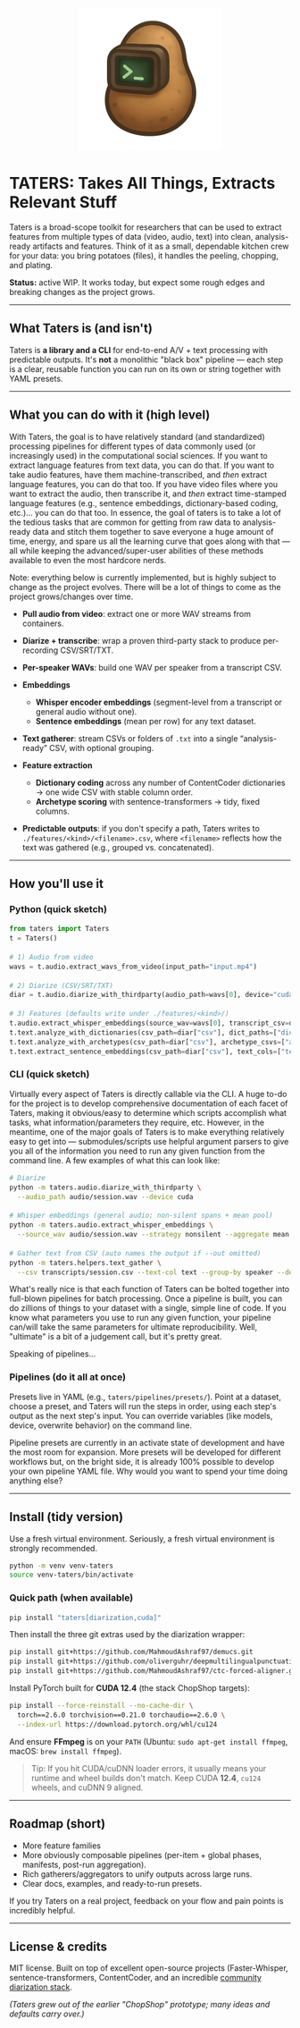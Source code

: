<p align="center">
  <img src="https://github.com/ryanboyd/taters/blob/main/img/taters-small.png?raw=true" alt="Taters!"/>
</p>


# **TATERS**: Takes All Things, Extracts Relevant Stuff

Taters is a broad-scope toolkit for researchers that can be used to extract features from multiple types of data (video, audio, text) into clean, analysis-ready artifacts and features. Think of it as a small, dependable kitchen crew for your data: you bring potatoes (files), it handles the peeling, chopping, and plating.

**Status:** active WIP. It works today, but expect some rough edges and breaking changes as the project grows.

---

## What Taters is (and isn't)

Taters is **a library and a CLI** for end-to-end A/V + text processing with predictable outputs. It's **not** a monolithic "black box" pipeline — each step is a clear, reusable function you can run on its own or string together with YAML presets.

---

## What you can do with it (high level)

With Taters, the goal is to have relatively standard (and standardized) processing pipelines for different types of data commonly used (or increasingly used) in the computational social sciences. If you want to extract language features from text data, you can do that. If you want to take audio features, have them machine-transcribed, and *then* extract language features, you can do that too. If you have video files where you want to extract the audio, then transcribe it, and *then* extract time-stamped language features (e.g., sentence embeddings, dictionary-based coding, etc.)... you can do that too. In essence, the goal of taters is to take a lot of the tedious tasks that are common for getting from raw data to analysis-ready data and stitch them together to save everyone a huge amount of time, energy, and spare us all the learning curve that goes along with that — all while keeping the advanced/super-user abilities of these methods available to even the most hardcore nerds.

Note: everything below is currently implemented, but is highly subject to change as the project evolves. There will be a lot of things to come as the project grows/changes over time.

* **Pull audio from video**: extract one or more WAV streams from containers.
* **Diarize + transcribe**: wrap a proven third-party stack to produce per-recording CSV/SRT/TXT.
* **Per-speaker WAVs**: build one WAV per speaker from a transcript CSV.
* **Embeddings**

  * **Whisper encoder embeddings** (segment-level from a transcript or general audio without one).
  * **Sentence embeddings** (mean per row) for any text dataset.
* **Text gatherer**: stream CSVs or folders of `.txt` into a single “analysis-ready” CSV, with optional grouping.
* **Feature extraction**

  * **Dictionary coding** across any number of ContentCoder dictionaries → one wide CSV with stable column order.
  * **Archetype scoring** with sentence-transformers → tidy, fixed columns.
* **Predictable outputs**: if you don't specify a path, Taters writes to `./features/<kind>/<filename>.csv`, where `<filename>` reflects how the text was gathered (e.g., grouped vs. concatenated).

---

## How you'll use it

### Python (quick sketch)

```python
from taters import Taters
t = Taters()

# 1) Audio from video
wavs = t.audio.extract_wavs_from_video(input_path="input.mp4")

# 2) Diarize (CSV/SRT/TXT)
diar = t.audio.diarize_with_thirdparty(audio_path=wavs[0], device="cuda")

# 3) Features (defaults write under ./features/<kind>/)
t.audio.extract_whisper_embeddings(source_wav=wavs[0], transcript_csv=diar["csv"])
t.text.analyze_with_dictionaries(csv_path=diar["csv"], dict_paths=["dicts/LIWC-22.dicx"])
t.text.analyze_with_archetypes(csv_path=diar["csv"], archetype_csvs=["archetypes/Resilience.csv"])
t.text.extract_sentence_embeddings(csv_path=diar["csv"], text_cols=["text"], id_cols=["speaker"], group_by=["speaker"])
```

### CLI (quick sketch)

Virtually every aspect of Taters is directly callable via the CLI. A huge to-do for the project is to develop comprehensive documentation of each facet of Taters, making it obvious/easy to determine which scripts accomplish what tasks, what information/parameters they require, etc. However, in the meantime, one of the major goals of Taters is to make everything relatively easy to get into — submodules/scripts use helpful argument parsers to give you all of the information you need to run any given function from the command line. A few examples of what this can look like:

```bash
# Diarize
python -m taters.audio.diarize_with_thirdparty \
  --audio_path audio/session.wav --device cuda

# Whisper embeddings (general audio; non-silent spans + mean pool)
python -m taters.audio.extract_whisper_embeddings \
  --source_wav audio/session.wav --strategy nonsilent --aggregate mean

# Gather text from CSV (auto names the output if --out omitted)
python -m taters.helpers.text_gather \
  --csv transcripts/session.csv --text-col text --group-by speaker --delimiter ,
```

What's really nice is that each function of Taters can be bolted together into full-blown pipelines for batch processing. Once a pipeline is built, you can do zillions of things to your dataset with a single, simple line of code. If you know what parameters you use to run any given function, your pipeline can/will take the same parameters for ultimate reproducibility. Well, "ultimate" is a bit of a judgement call, but it's pretty great.

Speaking of pipelines...

### Pipelines (do it all at once)

Presets live in YAML (e.g., `taters/pipelines/presets/`). Point at a dataset, choose a preset, and Taters will run the steps in order, using each step's output as the next step's input. You can override variables (like models, device, overwrite behavior) on the command line.

Pipeline presets are currently in an activate state of development and have the most room for expansion. More presets will be developed for different workflows but, on the bright side, it is already 100% possible to develop your own pipeline YAML file. Why would you want to spend your time doing anything else?

---

## Install (tidy version)

Use a fresh virtual environment. Seriously, a fresh virtual environment is strongly recommended.

```bash
python -m venv venv-taters
source venv-taters/bin/activate
```

### Quick path (when available)

```bash
pip install "taters[diarization,cuda]"
```

Then install the three git extras used by the diarization wrapper:

```bash
pip install git+https://github.com/MahmoudAshraf97/demucs.git
pip install git+https://github.com/oliverguhr/deepmultilingualpunctuation.git
pip install git+https://github.com/MahmoudAshraf97/ctc-forced-aligner.git
```

Install PyTorch built for **CUDA 12.4** (the stack ChopShop targets):

```bash
pip install --force-reinstall --no-cache-dir \
  torch==2.6.0 torchvision==0.21.0 torchaudio==2.6.0 \
  --index-url https://download.pytorch.org/whl/cu124
```

And ensure **FFmpeg** is on your `PATH` (Ubuntu: `sudo apt-get install ffmpeg`, macOS: `brew install ffmpeg`).

> Tip: If you hit CUDA/cuDNN loader errors, it usually means your runtime and wheel builds don't match. Keep CUDA **12.4**, `cu124` wheels, and cuDNN 9 aligned.

---

## Roadmap (short)

* More feature families
* More obviously composable pipelines (per-item + global phases, manifests, post-run aggregation).
* Rich gatherers/aggregators to unify outputs across large runs.
* Clear docs, examples, and ready-to-run presets.

If you try Taters on a real project, feedback on your flow and pain points is incredibly helpful.

---

## License & credits

MIT license. Built on top of excellent open-source projects (Faster-Whisper, sentence-transformers, ContentCoder, and an incredible [community diarization stack](https://github.com/MahmoudAshraf97/whisper-diarization).

*(Taters grew out of the earlier "ChopShop" prototype; many ideas and defaults carry over.)*

